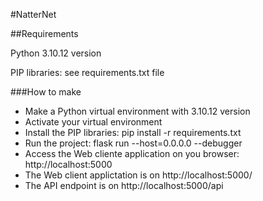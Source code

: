 #NatterNet

##Requirements

Python 3.10.12 version

PIP libraries: see requirements.txt file

###How to make

- Make a Python virtual environment with 3.10.12 version
- Activate your virtual environment
- Install the PIP libraries: pip install -r requirements.txt
- Run the project: flask run --host=0.0.0.0 --debugger
- Access the Web cliente application on you browser: http://localhost:5000
- The Web client applictation is on http://localhost:5000/
- The API endpoint is on http://localhost:5000/api
